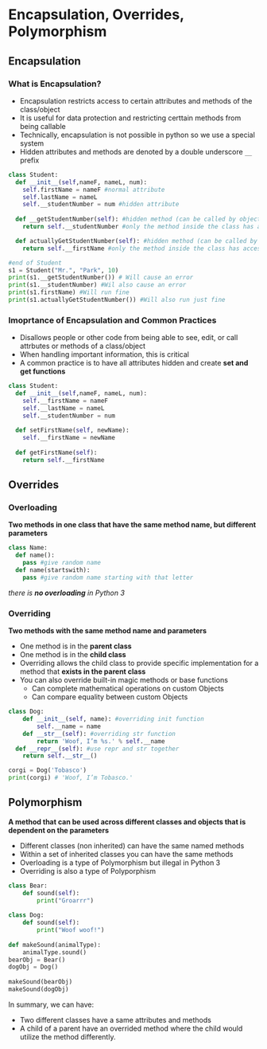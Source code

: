 # Encapsulation, Overrides, Polymorphism

## Encapsulation

### What is Encapsulation?
- Encapsulation restricts access to certain attributes and methods of the class/object
- It is useful for data protection and restricting certtain methods from being callable
- Technically, encapsulation is not possible in python so we use a special system
- Hidden attributes and methods are denoted by a double underscore `__` prefix

```python
class Student:
  def __init__(self,nameF, nameL, num):
    self.firstName = nameF #normal attribute
    self.lastName = nameL
    self.__studentNumber = num #hidden attribute
  
  def __getStudentNumber(self): #hidden method (can be called by object)
    return self.__studentNumber #only the method inside the class has access to the hidden attribute

  def actuallyGetStudentNumber(self): #hidden method (can be called by object)
    return self.__firstName #only the method inside the class has access to the hidden attribute

#end of Student
s1 = Student("Mr.", "Park", 10)
print(s1.__getStudentNumber()) # Will cause an error
print(s1.__studentNumber) #Wil also cause an error
print(s1.firstName) #Will run fine
print(s1.actuallyGetStudentNumber()) #Will also run just fine
```
### Imoprtance of Encapsulation and Common Practices
- Disallows people or other code from being able to see, edit, or call attrbutes or methods of a class/object
- When handling important information, this is critical
- A common practice is to have all attributes hidden and create **set and get functions**

```python
class Student:
  def __init__(self,nameF, nameL, num):
    self.__firstName = nameF
    self.__lastName = nameL
    self.__studentNumber = num
  
  def setFirstName(self, newName):
    self.__firstName = newName
    
  def getFirstName(self):
    return self.__firstName
```

## Overrides
### Overloading
**Two methods in one class that have the same method name, but different parameters**
```python
class Name:
  def name():
    pass #give random name
  def name(startswith):
    pass #give random name starting with that letter
```
_there is **no overloading** in Python 3_

### Overriding
**Two methods with the same method name and parameters**
- One method is in the **parent class**
- One method is in the **child class**
- Overriding allows the child class to provide specific implementation for a method that **exists in the parent class**
- You can also override built-in magic methods or base functions
  - Can complete mathematical operations on custom Objects
  - Can compare equality between custom Objects

```python
class Dog:
	def __init__(self, name): #overriding init function
		self.__name = name
	def __str__(self): #overriding str function
		return 'Woof, I’m %s.' % self.__name
  def __repr__(self): #use repr and str together
    return self.__str__()

corgi = Dog('Tobasco')
print(corgi) # 'Woof, I’m Tobasco.'
```

## Polymorphism
**A method that can be used across different classes and objects that is dependent on the parameters**
- Different classes (non inherited) can have the same named methods
- Within a set of inherited classes you can have the same methods
- Overloading is a type of Polymorphism but illegal in Python 3
- Overriding is also a type of Polyporphism

```python
class Bear:
    def sound(self):
        print("Groarrr")
 
class Dog:
    def sound(self):
        print("Woof woof!")
 
def makeSound(animalType):
    animalType.sound()
bearObj = Bear()
dogObj = Dog()
 
makeSound(bearObj)
makeSound(dogObj)
```
In summary, we can have:
- Two different classes have a same attributes and methods
- A child of a parent have an overrided method where the child would utilize the method differently.
